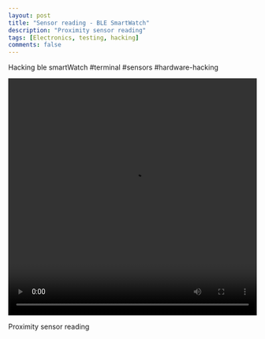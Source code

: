```yaml
---
layout: post
title: "Sensor reading - BLE SmartWatch"
description: "Proximity sensor reading"
tags: [Electronics, testing, hacking]
comments: false
---
```


Hacking ble smartWatch #terminal #sensors #hardware-hacking

<video controls="controls" width="480" height="480" style="width: 100%; display: block; margin: 0 auto;" name="Video Name" src="/images/22362095_1594603323934356_4670295515810758656_n.mp4"></video>

Proximity sensor reading
